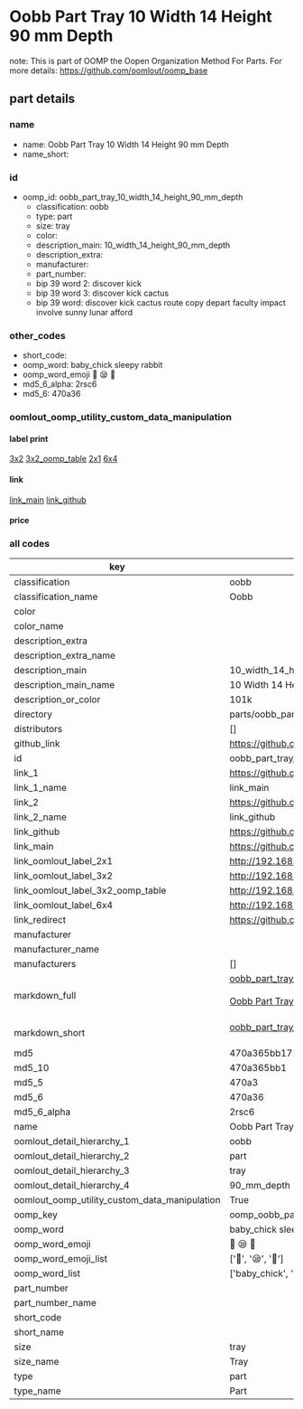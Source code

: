 # Oobb Part Tray 10 Width 14 Height 90 mm Depth  

note: This is part of OOMP the Oopen Organization Method For Parts. For more details: https://github.com/oomlout/oomp_base

##  part details
  







### name
* name: Oobb Part Tray 10 Width 14 Height 90 mm Depth
* name_short: 
### id
* oomp_id: oobb_part_tray_10_width_14_height_90_mm_depth
  * classification: oobb
  * type: part
  * size: tray
  * color: 
  * description_main: 10_width_14_height_90_mm_depth
  * description_extra: 
  * manufacturer: 
  * part_number: 
  * bip 39 word 2: discover kick
  * bip 39 word 3: discover kick cactus
  * bip 39 word: discover kick cactus route copy depart faculty impact involve sunny lunar afford

### other_codes
* short_code: 
* oomp_word: baby_chick sleepy rabbit
* oomp_word_emoji :baby_chick: :sleepy: :rabbit:
* md5_6_alpha: 2rsc6
* md5_6: 470a36






### oomlout_oomp_utility_custom_data_manipulation
#### label print
[3x2](http://192.168.1.245:1112/?label=oomp%202rsc6)
[3x2_oomp_table](http://192.168.1.108:1112/?label=oomp%202rsc6)
[2x1](http://192.168.1.242:1112/?label=oomp%202rsc6)
[6x4](http://192.168.1.55:1112/?label=oomp%202rsc6)    

#### link

[link_main](https://github.com/oomlout/oomlout_oomp_version_1_messy/tree/main/parts/oobb_part_tray_10_width_14_height_90_mm_depth) [link_github](https://github.com/oomlout/oomlout_oomp_version_1_messy/tree/main/parts/oobb_part_tray_10_width_14_height_90_mm_depth)                             

#### price







### all codes 
| key | value |  
| --- | --- |  
| classification | oobb |  
| classification_name | Oobb |  
| color |  |  
| color_name |  |  
| description_extra |  |  
| description_extra_name |  |  
| description_main | 10_width_14_height_90_mm_depth |  
| description_main_name | 10 Width 14 Height 90 mm Depth |  
| description_or_color | 101k |  
| directory | parts/oobb_part_tray_10_width_14_height_90_mm_depth |  
| distributors | [] |  
| github_link | https://github.com/oomlout/oomlout_oomp_part_src/tree/main/parts/oobb_part_tray_10_width_14_height_90_mm_depth |  
| id | oobb_part_tray_10_width_14_height_90_mm_depth |  
| link_1 | https://github.com/oomlout/oomlout_oomp_version_1_messy/tree/main/parts/oobb_part_tray_10_width_14_height_90_mm_depth |  
| link_1_name | link_main |  
| link_2 | https://github.com/oomlout/oomlout_oomp_version_1_messy/tree/main/parts/oobb_part_tray_10_width_14_height_90_mm_depth |  
| link_2_name | link_github |  
| link_github | https://github.com/oomlout/oomlout_oomp_version_1_messy/tree/main/parts/oobb_part_tray_10_width_14_height_90_mm_depth |  
| link_main | https://github.com/oomlout/oomlout_oomp_version_1_messy/tree/main/parts/oobb_part_tray_10_width_14_height_90_mm_depth |  
| link_oomlout_label_2x1 | http://192.168.1.242:1112/?label=oomp%202rsc6 |  
| link_oomlout_label_3x2 | http://192.168.1.245:1112/?label=oomp%202rsc6 |  
| link_oomlout_label_3x2_oomp_table | http://192.168.1.108:1112/?label=oomp%202rsc6 |  
| link_oomlout_label_6x4 | http://192.168.1.55:1112/?label=oomp%202rsc6 |  
| link_redirect | https://github.com/oomlout/oomlout_oomp_version_1_messy/tree/main/parts/oobb_part_tray_10_width_14_height_90_mm_depth |  
| manufacturer |  |  
| manufacturer_name |  |  
| manufacturers | [] |  
| markdown_full | [oobb_part_tray_10_width_14_height_90_mm_depth](none)<br>[](none)<br>[Oobb Part Tray 10 Width 14 Height 90 Mm Depth](none)<br><br> |  
| markdown_short | [oobb_part_tray_10_width_14_height_90_mm_depth](none)<br><br> |  
| md5 | 470a365bb171ca34eb180bc8401e89f7 |  
| md5_10 | 470a365bb1 |  
| md5_5 | 470a3 |  
| md5_6 | 470a36 |  
| md5_6_alpha | 2rsc6 |  
| name | Oobb Part Tray 10 Width 14 Height 90 mm Depth |  
| oomlout_detail_hierarchy_1 | oobb |  
| oomlout_detail_hierarchy_2 | part |  
| oomlout_detail_hierarchy_3 | tray |  
| oomlout_detail_hierarchy_4 | 90_mm_depth |  
| oomlout_oomp_utility_custom_data_manipulation | True |  
| oomp_key | oomp_oobb_part_tray_10_width_14_height_90_mm_depth |  
| oomp_word | baby_chick sleepy rabbit |  
| oomp_word_emoji | :baby_chick: :sleepy: :rabbit: |  
| oomp_word_emoji_list | [':baby_chick:', ':sleepy:', ':rabbit:'] |  
| oomp_word_list | ['baby_chick', 'sleepy', 'rabbit'] |  
| part_number |  |  
| part_number_name |  |  
| short_code |  |  
| short_name |  |  
| size | tray |  
| size_name | Tray |  
| type | part |  
| type_name | Part |  

